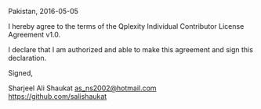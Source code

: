 

Pakistan, 2016-05-05

I hereby agree to the terms of the Qplexity Individual Contributor License Agreement v1.0.

I declare that I am authorized and able to make this agreement and sign this declaration.

Signed,

Sharjeel Ali Shaukat as_ns2002@hotmail.com https://github.com/salishaukat
